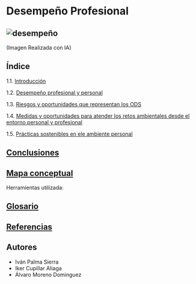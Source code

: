 # Desempeño Profesional
![desempeño](img/desempeño_profesional.jpg)
--- 
(Imagen Realizada con IA)
## Índice
1.1. [Introducción]()

1.2. [Desempeño profesional y personal]()

1.3. [Riesgos y oportunidades que representan los ODS]()

1.4. [Medidas y oportunidades para atender los retos ambientales desde el entorno personal y profesional]()

1.5. [Prácticas sostenibles en ele ambiente personal]()

## [Conclusiones]()
## [Mapa conceptual]()
Herramientas utilizada: 
## [Glosario]()
## [Referencias]()
## Autores
- Iván Palma Sierra
- Iker Cupillar Aliaga
- Álvaro Moreno Dominguez
